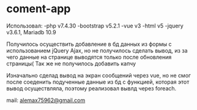 # coment-app

Использовал: -php v7.4.30 -bootstrap v5.2.1 -vue v3 -html v5 -jquery v3.6.1, Mariadb 10.9

Получилось осуществить добавление в бд данных из формы с использованием jQuery Ajax, но не получилось сделать вывод, из за чего данные на странице выводятся только после обновления страницы( Так же не получилось добавить капчу

Изначально сделад вывод на экран сообщений через vue, но не смог после соеденить подученные данные из бд с функцией, которая этот вывод осуществляла, поэтому реализовал вывлд через foreach.

mail: alemax75962@gmail.com
